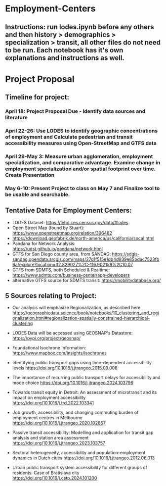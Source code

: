 # Employment-Centers 
## Instructions: run lodes.ipynb before any others and then history > demographics > specialization > transit, all other files do not need to be run. Each notebook has it's own explanations and instructions as well. 

# Project Proposal
## Timeline for project:
  ### April 18: Project Proposal Due - Identify data sources and literature 
  ### April 22-26: Use LODES to identify geographic concentrations of employment and Calculate pedestrian and transit accessibility measures using Open-StreetMap and GTFS data
  ### April 29-May 3: Measure urban agglomeration, employment specialization, and comparative advantage. Examine change in employment specialization and/or spatial footprint over time. Create Presentation 
  ### May 6-10: Present Project to class on May 7 and Finalize tool to be usable and searchable. 
## Tentative Data for Employment Centers: 
- LODES Dataset: https://lehd.ces.census.gov/data/#lodes
- Open Street Map (found by Stuart): https://www.openstreetmap.org/relation/396482
-   https://download.geofabrik.de/north-america/us/california/socal.html
- Pandana for Network Analysis: https://udst.github.io/pandana/network.html
- GTFS for San Diego county area, from SANDAG: https://sdgis-sandag.opendata.arcgis.com/maps/27d1f515e1db4d939e85bdac7523fb6a/explore?location=32.829027%2C-116.902158%2C10.07
- GTFS from SDMTS, both Scheduled & Realtime: https://www.sdmts.com/business-center/app-developers
- alternative GTFS source for SDMTS transit: https://mobilitydatabase.org/
## 5 Sources relating to Project: 
- Our analysis will emphasize Regionalization, as described here https://geographicdata.science/book/notebooks/10_clustering_and_regionalization.html#regionalization-spatially-constrained-hierarchical-clustering
- LODES Data will be accessed using GEOSNAP's Datastore: https://pypi.org/project/geosnap/
- Foundational Isochrone Information: https://www.mapbox.com/insights/isochrones
  
- Identifying public transport gaps using time-dependent accessibility levels https://doi.org/10.1016/j.jtrangeo.2015.09.008
- The importance of recurring public transport delays for accessibility and mode choice https://doi.org/10.1016/j.jtrangeo.2024.103796
- Towards transit equity in Detroit: An assessment of microtransit and its impact on employment accessibility https://doi.org/10.1016/j.trd.2022.103341
- Job growth, accessibility, and changing commuting burden of employment centres in Melbourne https://doi.org/10.1016/j.jtrangeo.2020.102867
- Passive transit accessibility: Modelling and application for transit gap analysis and station area assessment https://doi.org/10.1016/j.jtrangeo.2023.103757
- Sectoral heterogeneity, accessibility and population–employment dynamics in Dutch cities https://doi.org/10.1016/j.jtrangeo.2012.06.013
- Urban public transport system accessibility for different groups of residents: Case of Bratislava city https://doi.org/10.1016/j.cstp.2024.101200

